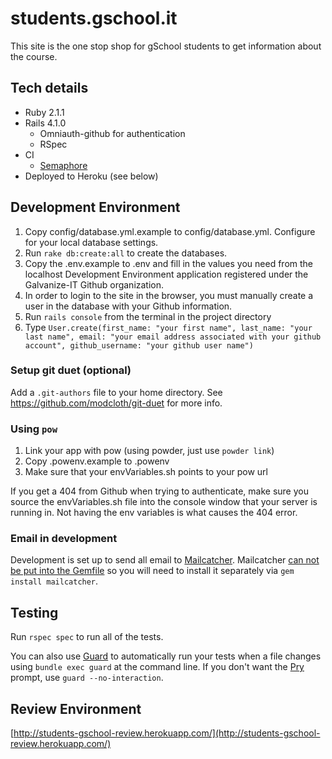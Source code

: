 # students.gschool.it

This site is the one stop shop for gSchool students to get information about the course.

## Tech details

* Ruby 2.1.1
* Rails 4.1.0
  * Omniauth-github for authentication
  * RSpec
* CI
  * [Semaphore](https://semaphoreapp.com/galvanize-dev/students-gschool-it--2)
* Deployed to Heroku (see below)


## Development Environment

1. Copy config/database.yml.example to config/database.yml. Configure for your local database settings.
1. Run `rake db:create:all` to create the databases.
1. Copy the .env.example to .env and fill in the values you need from the localhost Development Environment application registered under the Galvanize-IT Github organization.
1. In order to login to the site in the browser, you must manually create a user in the database with your Github information.
 1. Run `rails console` from the terminal in the project directory
 2. Type `User.create(first_name: "your first name", last_name: "your last name", email: "your email address associated with your github account", github_username: "your github user name")`

### Setup git duet (optional)

Add a `.git-authors` file to your home directory.  See https://github.com/modcloth/git-duet for more info.

### Using `pow`

1. Link your app with pow (using powder, just use `powder link`)
1. Copy .powenv.example to .powenv
1. Make sure that your envVariables.sh points to your pow url

If you get a 404 from Github when trying to authenticate, make sure you source the envVariables.sh file into the console
window that your server is running in. Not having the env variables is what causes the 404 error.

### Email in development
Development is set up to send all email to [Mailcatcher](http://mailcatcher.me/). Mailcatcher [can not be put into the Gemfile](http://mailcatcher.me/#bundler) so you will need to install it separately via `gem install mailcatcher`.

## Testing
Run `rspec spec` to run all of the tests.

You can also use [Guard](https://github.com/guard/guard) to automatically run your tests when a file changes using
`bundle exec guard` at the command line. If you don't want the [Pry](https://github.com/pry/pry) prompt, use `guard --no-interaction`.

## Review Environment
[http://students-gschool-review.herokuapp.com/](http://students-gschool-review.herokuapp.com/)
